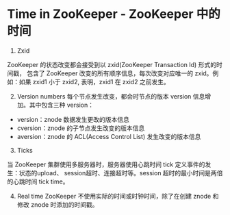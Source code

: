 # Time in ZooKeeper - ZooKeeper 中的时间
1. Zxid
<p>ZooKeeper 的状态改变都会接受到以 zxid(ZooKeeper Transaction Id) 形式的时间戳，
包含了 ZooKeeper 改变的所有顺序信息，每次改变对应唯一的 zxid。例如：如果 zxid1 小于 zxid2,
表明，zxid1 在 zxid2 之前发生。</p>

2. Version numbers
每个节点发生改变，都会时节点的版本 version 信息增加。其中包含三种 version：

- version：znode 数据发生更改的版本信息
- cversion：znode 的子节点发生改变的版本信息
- aversion：znode 的 ACL(Access Control List) 发生改变的版本信息

3. Ticks
<p>当 ZooKeeper 集群使用多服务器时，服务器使用心跳时间 tick 定义事件的发生：状态的upload、
session超时、连接超时等。session 超时的最小时间是两倍的心跳时间 tick time。</p>

4. Real time
ZooKeeper 不使用实际的时间或时钟时间，除了在创建 znode 和修改 znode 时添加的时间戳。
